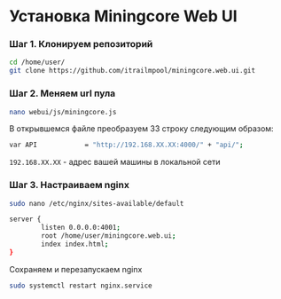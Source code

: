 # Установка Miningcore Web UI
### Шаг 1. Клонируем репозиторий
```sh
cd /home/user/
git clone https://github.com/itrailmpool/miningcore.web.ui.git
```
### Шаг 2. Меняем url пула
```sh
nano webui/js/miningcore.js
```
В открывшемся файле преобразуем 33 строку следующим образом:
```sh
var API            = "http://192.168.XX.XX:4000/" + "api/";
```
`192.168.XX.XX` - адрес вашей машины в локальной сети

### Шаг 3. Настраиваем nginx
```sh
sudo nano /etc/nginx/sites-available/default
```
```sh
server {
        listen 0.0.0.0:4001;
        root /home/user/miningcore.web.ui;
        index index.html;
}
```
Cохраняем и перезапускаем nginx
```sh
sudo systemctl restart nginx.service
```
